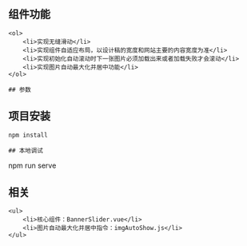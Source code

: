 ## 组件功能
```
<ol>
    <li>实现无缝滑动</li>
    <li>实现组件自适应布局，以设计稿的宽度和网站主要的内容宽度为准</li>
    <li>实现初始化自动滚动时下一张图片必须加载出来或者加载失败才会滚动</li>
    <li>实现图片自动最大化并居中功能</li>
</ol>

## 参数
```
<!--参数开始-->

<!--参数结束-->

## 项目安装

```
npm install

## 本地调试

```
npm run serve

## 相关
```
<ul>
    <li>核心组件：BannerSlider.vue</li>
    <li>图片自动最大化并居中指令：imgAutoShow.js</li>
</ul>